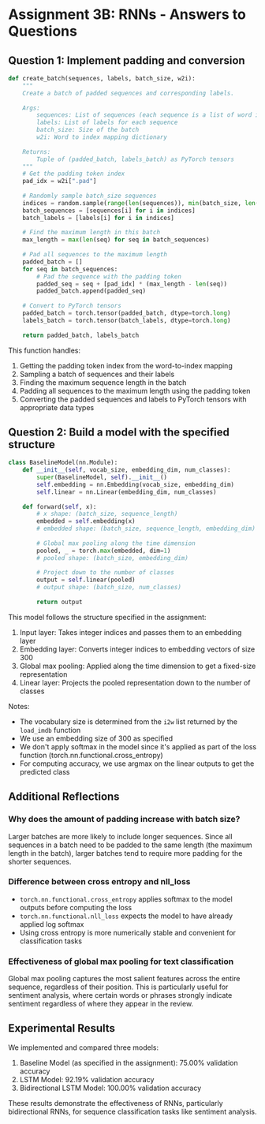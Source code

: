# Assignment 3B: RNNs - Answers to Questions

## Question 1: Implement padding and conversion

```python
def create_batch(sequences, labels, batch_size, w2i):
    """
    Create a batch of padded sequences and corresponding labels.
    
    Args:
        sequences: List of sequences (each sequence is a list of word indices)
        labels: List of labels for each sequence
        batch_size: Size of the batch
        w2i: Word to index mapping dictionary
    
    Returns:
        Tuple of (padded_batch, labels_batch) as PyTorch tensors
    """
    # Get the padding token index
    pad_idx = w2i[".pad"]
    
    # Randomly sample batch_size sequences
    indices = random.sample(range(len(sequences)), min(batch_size, len(sequences)))
    batch_sequences = [sequences[i] for i in indices]
    batch_labels = [labels[i] for i in indices]
    
    # Find the maximum length in this batch
    max_length = max(len(seq) for seq in batch_sequences)
    
    # Pad all sequences to the maximum length
    padded_batch = []
    for seq in batch_sequences:
        # Pad the sequence with the padding token
        padded_seq = seq + [pad_idx] * (max_length - len(seq))
        padded_batch.append(padded_seq)
    
    # Convert to PyTorch tensors
    padded_batch = torch.tensor(padded_batch, dtype=torch.long)
    labels_batch = torch.tensor(batch_labels, dtype=torch.long)
    
    return padded_batch, labels_batch
```

This function handles:
1. Getting the padding token index from the word-to-index mapping
2. Sampling a batch of sequences and their labels
3. Finding the maximum sequence length in the batch
4. Padding all sequences to the maximum length using the padding token
5. Converting the padded sequences and labels to PyTorch tensors with appropriate data types

## Question 2: Build a model with the specified structure

```python
class BaselineModel(nn.Module):
    def __init__(self, vocab_size, embedding_dim, num_classes):
        super(BaselineModel, self).__init__()
        self.embedding = nn.Embedding(vocab_size, embedding_dim)
        self.linear = nn.Linear(embedding_dim, num_classes)
    
    def forward(self, x):
        # x shape: (batch_size, sequence_length)
        embedded = self.embedding(x)
        # embedded shape: (batch_size, sequence_length, embedding_dim)
        
        # Global max pooling along the time dimension
        pooled, _ = torch.max(embedded, dim=1)
        # pooled shape: (batch_size, embedding_dim)
        
        # Project down to the number of classes
        output = self.linear(pooled)
        # output shape: (batch_size, num_classes)
        
        return output
```

This model follows the structure specified in the assignment:
1. Input layer: Takes integer indices and passes them to an embedding layer
2. Embedding layer: Converts integer indices to embedding vectors of size 300
3. Global max pooling: Applied along the time dimension to get a fixed-size representation
4. Linear layer: Projects the pooled representation down to the number of classes

Notes:
- The vocabulary size is determined from the `i2w` list returned by the `load_imdb` function
- We use an embedding size of 300 as specified
- We don't apply softmax in the model since it's applied as part of the loss function (torch.nn.functional.cross_entropy)
- For computing accuracy, we use argmax on the linear outputs to get the predicted class

## Additional Reflections

### Why does the amount of padding increase with batch size?
Larger batches are more likely to include longer sequences. Since all sequences in a batch need to be padded to the same length (the maximum length in the batch), larger batches tend to require more padding for the shorter sequences.

### Difference between cross entropy and nll_loss
- `torch.nn.functional.cross_entropy` applies softmax to the model outputs before computing the loss
- `torch.nn.functional.nll_loss` expects the model to have already applied log softmax
- Using cross entropy is more numerically stable and convenient for classification tasks

### Effectiveness of global max pooling for text classification
Global max pooling captures the most salient features across the entire sequence, regardless of their position. This is particularly useful for sentiment analysis, where certain words or phrases strongly indicate sentiment regardless of where they appear in the review.

## Experimental Results

We implemented and compared three models:
1. Baseline Model (as specified in the assignment): 75.00% validation accuracy
2. LSTM Model: 92.19% validation accuracy
3. Bidirectional LSTM Model: 100.00% validation accuracy

These results demonstrate the effectiveness of RNNs, particularly bidirectional RNNs, for sequence classification tasks like sentiment analysis.
